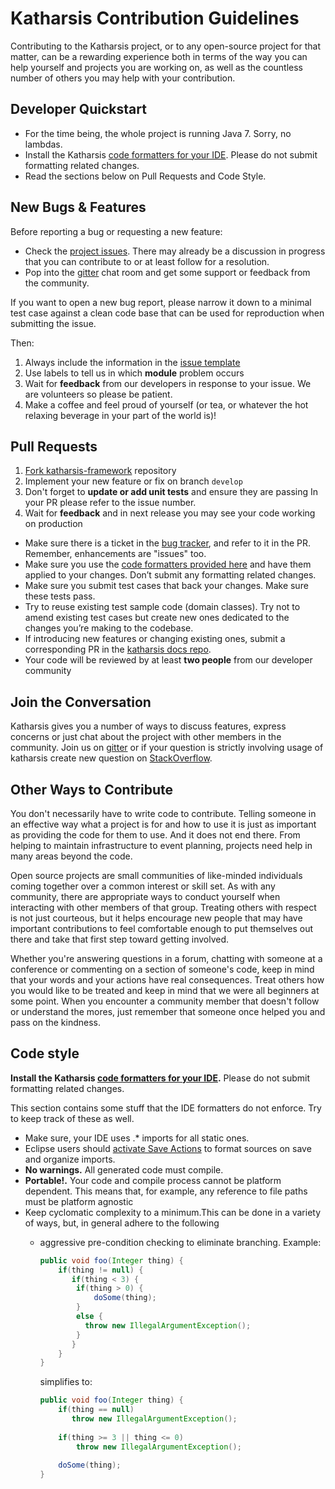 # Katharsis Contribution Guidelines

Contributing to the Katharsis project, or to any open-source project for that matter, can be a rewarding experience both in terms of the way you can help yourself and projects you are working on, as well as the countless number of others you may help with your contribution. 

## Developer Quickstart

- For the time being, the whole project is running Java 7. Sorry, no lambdas.
- Install the Katharsis [code formatters for your IDE][formatters]. Please do not submit formatting related changes.
- Read the sections below on Pull Requests and Code Style.

## New Bugs \& Features

Before reporting a bug or requesting a new feature:

* Check the [project issues][issues]. There may already be a discussion in progress that you can contribute to or at
   least follow for a resolution.
* Pop into the [gitter][gitter] chat room and get some support or feedback from the community.

If you want to open a new bug report, please narrow it down to a minimal test case against a clean code base that
can be used for reproduction when submitting the issue.

Then:

1. Always include the information in the [issue template](ISSUE_TEMPLATE.md)
2. Use labels to tell us in which **module** problem occurs
3. Wait for **feedback** from our developers in response to your issue. We are volunteers so please be patient.
4. Make a coffee and feel proud of yourself (or tea, or whatever the hot relaxing beverage in your part of the world is)!

## Pull Requests

1. [Fork katharsis-framework](https://github.com/katharsis-project/katharsis-framework#fork-destination-box) repository
2. Implement your new feature or fix on branch `develop`
3. Don't forget to **update or add unit tests** and ensure they are passing
In your PR please refer to the issue number. 
6. Wait for **feedback** and in next release you may see your code working on production

* Make sure there is a ticket in the [bug tracker][issues], and refer to it in the PR.
  Remember, enhancements are "issues" too. 
* Make sure you use the [code formatters provided here][formatters] and have them applied to your changes.
  Don’t submit any formatting related changes.
* Make sure you submit test cases that back your changes. Make sure these tests pass.
* Try to reuse existing test sample code (domain classes). Try not to amend existing test cases but
  create new ones dedicated to the changes you’re making to the codebase.
* If introducing new features or changing existing ones, submit a corresponding PR in the [katharsis docs repo][docs].
* Your code will be reviewed by at least **two people** from our developer community


## Join the Conversation

Katharsis gives you a number of ways to discuss features, express concerns or just chat about the project with other
members in the community. Join us on [gitter](https://gitter.im/katharsis-project/katharsis-framework)
or if your question is strictly involving usage of katharsis create new question on
[StackOverflow](http://stackoverflow.com/questions/tagged/katharsis).

## Other Ways to Contribute

You don't necessarily have to write code to contribute. Telling someone in an effective way what a project is for
and how to use it is just as important as providing the code for them to use. And it does not end there. From helping
to maintain infrastructure to event planning, projects need help in many areas beyond the code.

Open source projects are small communities of like-minded individuals coming together over a common interest or
skill set. As with any community, there are appropriate ways to conduct yourself when interacting with other members
of that group. Treating others with respect is not just courteous, but it helps encourage new people that may have
important contributions to feel comfortable enough to put themselves out there and take that first step toward getting
involved.

Whether you're answering questions in a forum, chatting with someone at a conference or commenting on a section
of someone's code, keep in mind that your words and your actions have real consequences. Treat others how you would
like to be treated and keep in mind that we were all beginners at some point. When you encounter a community member
that doesn't follow or understand the mores, just remember that someone once helped you and pass on the kindness.

## Code style

**Install the Katharsis [code formatters for your IDE][formatters].** Please do not submit formatting related changes.

This section contains some stuff that the IDE formatters do not enforce. Try to keep track of these as well.

* Make sure, your IDE uses .* imports for all static ones.
* Eclipse users should [activate Save Actions][eclipse-save] to format sources on save and organize imports.
* **No warnings.** All generated code must compile. 
* **Portable!.** Your code and compile process cannot be platform dependent. This means that, for example, any reference 
to file paths must be platform agnostic
* Keep cyclomatic complexity to a minimum.This can be done in a variety of ways, but, in general adhere to the following
  *  aggressive pre-condition checking to eliminate branching. Example:
        ```java
        public void foo(Integer thing) {
            if(thing != null) {
               if(thing < 3) {
                if(thing > 0) {
                    doSome(thing);
                }
                else { 
                  throw new IllegalArgumentException();
                }
               } 
            }
        }
        ```

        simplifies to:

        ```java
        public void foo(Integer thing) {
            if(thing == null) 
               throw new IllegalArgumentException();
            
            if(thing >= 3 || thing <= 0)
                throw new IllegalArgumentException();
            
            doSome(thing);
        }
        ```


[issues]: https://github.com/katharsis-project/katharsis-framework/issues
[gitter]: https://gitter.im/katharsis-project
[docs]: https://github.com/katharsis-project/katharsis-docs
[formatters]: https://github.com/Ramblurr/katharsis-etc
[eclipse-save]: http://www.eclipseonetips.com/2009/12/13/automatically-format-and-cleanup-code-every-time-you-save/
